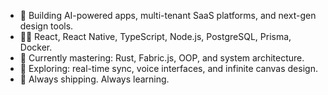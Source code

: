 - 🚀 Building AI-powered apps, multi-tenant SaaS platforms, and next-gen design tools.
- 👨‍💻 React, React Native, TypeScript, Node.js, PostgreSQL, Prisma, Docker.
- 🎯 Currently mastering: Rust, Fabric.js, OOP, and system architecture.
- 🧠 Exploring: real-time sync, voice interfaces, and infinite canvas design.
- 📍 Always shipping. Always learning.
